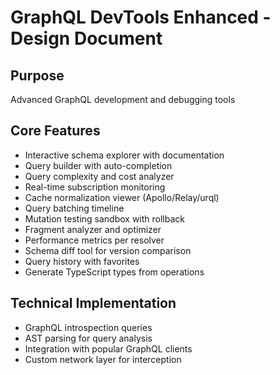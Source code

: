 # GraphQL DevTools Enhanced - Design Document

## Purpose
Advanced GraphQL development and debugging tools

## Core Features
- Interactive schema explorer with documentation
- Query builder with auto-completion
- Query complexity and cost analyzer
- Real-time subscription monitoring
- Cache normalization viewer (Apollo/Relay/urql)
- Query batching timeline
- Mutation testing sandbox with rollback
- Fragment analyzer and optimizer
- Performance metrics per resolver
- Schema diff tool for version comparison
- Query history with favorites
- Generate TypeScript types from operations

## Technical Implementation
- GraphQL introspection queries
- AST parsing for query analysis
- Integration with popular GraphQL clients
- Custom network layer for interception